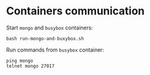 # Containers communication

Start `mongo` and `busybox` containers:

    bash run-mongo-and-buxybox.sh
   
Run commands from `busybox` container:

    ping mongo
    telnet mongo 27017